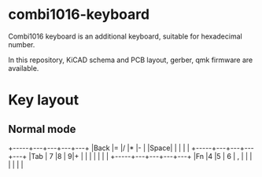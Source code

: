 # combi1016-keyboard
Combi1016 keyboard is an additional keyboard, suitable for hexadecimal number. 

In this repository, KiCAD schema and PCB layout, gerber, qmk firmware are available.

# Key layout

## Normal mode

+-----+---+---+---+---+
|Back |=  |/  |*  |-  | 
|Space|   |   |   |   |
+-----+---+---+---+---+
|Tab  | 7 |8  |  9|+  |
|     |   |   |   |   |
+-----+---+---+---+---+
|Fn   |4  |5  | 6 | , |
|     |   |   |   |   |
